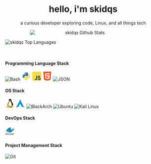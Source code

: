 <h1 align="center">hello, i'm skidqs</h1>
<p align="center">a curious developer exploring code, Linux, and all things tech</p>

<p align="center">
  <img src="https://github-readme-stats.vercel.app/api?username=skidqs&show_icons=true&hide_border=false&border_color=2D2D2D&title_color=A78BFA&text_color=FFFFFF&icon_color=A78BFA&ring_color=A78BFA&bg_color=2D2D2D&count_private=true&hide_rank=false&card_width=340&cache_seconds=600" 
       alt="skidqs Github Stats" 
       width="340" style="display:inline-block; margin-right:5px;"/>

  <img src="https://github-readme-stats.vercel.app/api/top-langs/?username=skidqs&layout=compact&hide_border=false&border_color=2D2D2D&bg_color=2D2D2D&title_color=A78BFA&text_color=FFFFFF&card_width=280&langs_count=8&count_private=true&cache_seconds=600" 
       alt="skidqs Top Languages" 
       width="280" style="display:inline-block;"/>
</p>

<br/>

<h4><b>Programming Language Stack</b></h4>
<p>
  <img src="https://www.vectorlogo.zone/logos/gnu_bash/gnu_bash-icon.svg" alt="Bash" width="30" height="30"/>
  <img src="https://raw.githubusercontent.com/devicons/devicon/master/icons/python/python-original.svg" alt="Python" width="30" height="30"/>
  <img src="https://raw.githubusercontent.com/devicons/devicon/master/icons/javascript/javascript-original.svg" alt="JavaScript" width="30" height="30"/>
  <img src="https://raw.githubusercontent.com/devicons/devicon/master/icons/html5/html5-original.svg" alt="HTML" width="30" height="30"/>
  <img src="https://files.catbox.moe/7x1y3u.png" alt="JSON" width="30" height="30"/>
</p>

<h4><b>OS Stack</b></h4>
<p>
  <img src="https://raw.githubusercontent.com/devicons/devicon/master/icons/linux/linux-original.svg" alt="Linux" width="30" height="30"/>
  <img src="https://raw.githubusercontent.com/devicons/devicon/master/icons/archlinux/archlinux-original.svg" alt="Arch Linux" width="30" height="30"/>
  <img src="https://blackarch.org/images/logo.png" alt="BlackArch" width="30" height="30"/>
  <img src="https://assets.ubuntu.com/v1/29985a98-ubuntu-logo32.png" alt="Ubuntu" width="30" height="30"/>
  <img src="https://files.catbox.moe/kakx9z.png" alt="Kali Linux" width="30" height="30"/>
</p>

<h4><b>DevOps Stack</b></h4>
<p>
  <img src="https://raw.githubusercontent.com/devicons/devicon/master/icons/docker/docker-original-wordmark.svg" alt="Docker" width="30" height="30"/>
</p>

<h4><b>Project Management Stack</b></h4>
<p>
  <img src="https://www.vectorlogo.zone/logos/git-scm/git-scm-icon.svg" alt="Git" width="30" height="30"/>
</p>
